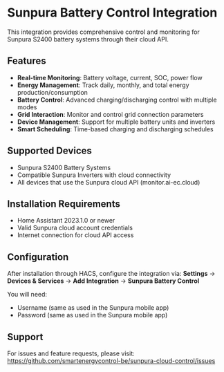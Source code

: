 # Sunpura Battery Control Integration

This integration provides comprehensive control and monitoring for Sunpura S2400 battery systems through their cloud API.

## Features

- **Real-time Monitoring**: Battery voltage, current, SOC, power flow
- **Energy Management**: Track daily, monthly, and total energy production/consumption  
- **Battery Control**: Advanced charging/discharging control with multiple modes
- **Grid Interaction**: Monitor and control grid connection parameters
- **Device Management**: Support for multiple battery units and inverters
- **Smart Scheduling**: Time-based charging and discharging schedules

## Supported Devices

- Sunpura S2400 Battery Systems
- Compatible Sunpura Inverters with cloud connectivity
- All devices that use the Sunpura cloud API (monitor.ai-ec.cloud)

## Installation Requirements

- Home Assistant 2023.1.0 or newer
- Valid Sunpura cloud account credentials
- Internet connection for cloud API access

## Configuration

After installation through HACS, configure the integration via:
**Settings** → **Devices & Services** → **Add Integration** → **Sunpura Battery Control**

You will need:
- Username (same as used in the Sunpura mobile app)
- Password (same as used in the Sunpura mobile app)

## Support

For issues and feature requests, please visit:
https://github.com/smartenergycontrol-be/sunpura-cloud-control/issues